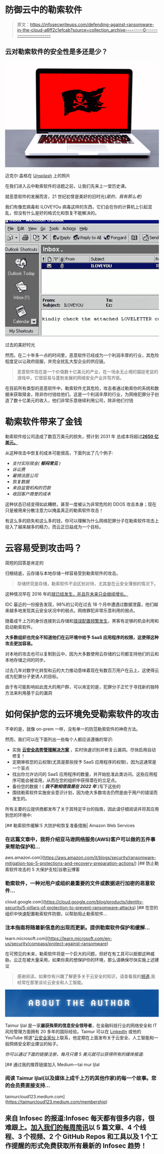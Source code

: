 # 防御云中的勒索软件

> 原文：<https://infosecwriteups.com/defending-against-ransomware-in-the-cloud-a6ff2c1efcab?source=collection_archive---------0----------------------->

## 云对勒索软件的安全性是多还是少？

![](img/7a93327c349a7fc8dc9fd00dd0850ea1.png)

迈克尔·盖格在 [Unsplash](https://unsplash.com?utm_source=medium&utm_medium=referral) 上的照片

在我们进入云中勒索软件的话题之前，让我们先来上一堂历史课。

就恶意软件的发展而言，21 世纪初曾是美好的旧时光(*是的，我有那么老)*

我们有像宏病毒和 ILOVEYOu 病毒这样的东西，它们会在你的计算机上引起混乱，但没有什么是好的格式化和恢复不能解决的。

![](img/8a35954424a2a008b2ea962d4bd445f5.png)

过去的美好时光

然而，在二十年多一点的时间里，恶意软件已经成为一个利润丰厚的行业，其危险程度足以让政府屈服，并完全扰乱大型企业的供应链。

> 恶意软件现在是一个价值数十亿美元的产业，在一场永无止境的猫捉老鼠的游戏中，它很容易与蓬勃发展的网络安全产业并驾齐驱。

在目前所有类型的恶意软件中，勒索软件尤其危险，攻击者通过勒索你的系统和数据来获取赎金，除非你付钱给他们。这是一个利润丰厚的行业，为网络犯罪分子创造了数十亿美元的收入，他们非常乐意继续利用公司，除非他们付钱

# 勒索软件带来了金钱

勒索软件给公司造成了数百万美元的损失，预计到 2031 年 总成本将超过[**2650 亿美元。**](https://www.cloudwards.net/ransomware-statistics/)

从这种攻击中恢复的成本可能很高，下面列出了几个例子:

*   *支付实际赎金(* ***郁闷常见*** *)*
*   *诉讼费*
*   *雇佣法医公司*
*   *恢复数据*
*   *来自监管机构的罚款*
*   *收回客户商誉的成本*

这种状态已经变得如此糟糕，甚至一度被认为非常危险的 DDOS 攻击本身；现在只是被用来分散注意力以掩盖真正的勒索软件攻击！

有这么多的损失和这么多的钱，你可以理解为什么网络犯罪分子在勒索软件攻击上投入了越来越多的精力，而云正日益成为一个目标。

# 云容易受到攻击吗？

简短的回答是肯定的

归根结底，云存储与本地存储一样容易受到勒索软件的攻击。

> 存储终究是存储，勒索软件不会区别对待，尤其是在云安全薄弱的情况下。

这种情况早在 2016 年的[就已经发生，并且在未来只会继续增长。](https://krebsonsecurity.com/2016/01/ransomware-a-threat-to-cloud-services-too/)

IDC 最近的一份报告发现，98%的公司在过去 18 个月中遭遇过数据泄露，他们越来越多地发现其云安全状况中的弱点。网络罪犯非常乐意利用的弱点。

随着成千上万的身份连接到云存储和[错误配置频繁发生](https://virtualizationreview.com/articles/2021/10/20/s3-ransomware.aspx)，黑客有足够的机会利用和启动勒索软件。

**大多数组织也完全不知道他们在云环境中给予 SaaS 应用程序的权限，这使得这种攻击更加容易。**

对本地的攻击也可以复制到云中，因为大多数使用云存储的公司都支持他们的云和本地存储之间的同步。

过去几年对数字化转型和云的大力推动意味着现在有数百万用户在云上，这使得云成为犯罪分子更诱人的目标。

由于有可能影响如此庞大的用户群，可以肯定的是，犯罪分子正忙于寻找新的独特方法来利用基于云的漏洞

# 如何保护您的云环境免受勒索软件的攻击

不幸的是，就像 on-prem 一样，没有单一的防范勒索软件的神奇方法。

然而，我们可以在下面列出一些每个人都应该遵循的常识:

*   实施 [**云安全态势管理解决方案**](https://medium.com/bugbountywriteup/cloud-security-tooling-series-what-the-heck-is-a-cspm-8f37f6b1db19) ，实时快速识别并修复云漏洞。尽快启用自动修复！
*   定期审核您的云权限(尤其是那些授予 SaaS 应用程序的权限)，因为这通常是一个盲点
*   找出你允许访问的 SaaS 应用程序的数量，并开始批准此类访问。这些应用程序可能会被滥用，从而在您的组织中获得潜在的立足点。
*   备份您的数据！( ***我不敢相信我是在 2022 年*** )写下这些的
*   围绕勒索软件实施安全意识计划，因为绝大多数攻击仍然是由于用户的错误而发生的。

所有主要的云提供商都发布了关于其特定平台的指南，因此请仔细阅读并将其应用到您的环境中:

[](https://aws.amazon.com/it/blogs/security/ransomware-mitigation-top-5-protections-and-recovery-preparation-actions/) [## 勒索软件缓解:5 大防护和恢复准备措施| Amazon Web Services

### 在这篇文章中，我将介绍亚马逊网络服务(AWS)客户可以做的五件事来帮助保护和…

aws.amazon.com](https://aws.amazon.com/it/blogs/security/ransomware-mitigation-top-5-protections-and-recovery-preparation-actions/) [](https://cloud.google.com/blog/products/identity-security/5-pillars-of-protection-to-prevent-ransomware-attacks) [## 防止勒索软件攻击的 5 大保护支柱|谷歌云博客

### 勒索软件，一种对用户或组织最重要的文件或数据进行加密的恶意软件…

cloud.google.com](https://cloud.google.com/blog/products/identity-security/5-pillars-of-protection-to-prevent-ransomware-attacks) [](https://learn.microsoft.com/en-us/security/compass/protect-against-ransomware) [## 在您的组织中快速配置勒索软件防御，以帮助阻止勒索软件…

### 注本指南将随着新信息的出现而更新。提供勒索软件保护和缓解…

learn.microsoft.com](https://learn.microsoft.com/en-us/security/compass/protect-against-ransomware) 

在可预见的未来，勒索软件将是一个巨大的问题，但好在有工具可以抵御这种威胁。云正在被大量采用，如果你真的想保护你的环境，那么请确保尽快实施上述建议

> 感谢阅读。如果你有兴趣了解更多关于云安全的知识，请查看我的[频道](https://www.youtube.com/@CloudSecurityGuy),我经常在那里谈论云安全和人工智能。

![](img/1a945fbc65b902bf604cddddbd68216b.png)

Taimur Ijlal 是一家**屡获殊荣的信息安全领导者**，在金融科技行业的网络安全和 IT 风险管理方面拥有 20 多年的国际经验。Taimur 可以在 [LinkedIn](https://www.linkedin.com/in/taimurijlal/) 或他的 YouTube 频道“[云安全家伙](https://www.youtube.com/c/CloudSecurityGuy)上联系，他定期在上面发布关于云安全、人工智能和一般网络安全职业建议的帖子。

*你可以通过下面的链接注册，每月只需 5 美元就可以获得所有的媒体报道:*

[](https://taimurcloud123.medium.com/membership) [## 通过我的推荐链接加入 Medium—tai mur Ijlal

### 阅读 Taimur Ijlal(以及媒体上成千上万的其他作家)的每一个故事。您的会员费直接支持…

taimurcloud123.medium.com](https://taimurcloud123.medium.com/membership) 

## 来自 Infosec 的报道:Infosec 每天都有很多内容，很难跟上。[加入我们的每周简讯](https://weekly.infosecwriteups.com/)以 5 篇文章、4 个线程、3 个视频、2 个 GitHub Repos 和工具以及 1 个工作提醒的形式免费获取所有最新的 Infosec 趋势！
